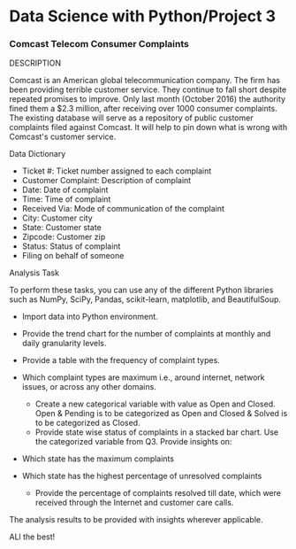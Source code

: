 # Data Science with Python/Project 3

### Comcast Telecom Consumer Complaints

DESCRIPTION

Comcast is an American global telecommunication company. The firm has been providing terrible customer service. They continue to fall short despite repeated promises to improve. Only last month (October 2016) the authority fined them a $2.3 million, after receiving over 1000 consumer complaints.
The existing database will serve as a repository of public customer complaints filed against Comcast.
It will help to pin down what is wrong with Comcast's customer service.

Data Dictionary

-	Ticket #: Ticket number assigned to each complaint
-	Customer Complaint: Description of complaint
-	Date: Date of complaint
-	Time: Time of complaint
-	Received Via: Mode of communication of the complaint
-	City: Customer city
-	State: Customer state
-	Zipcode: Customer zip
-	Status: Status of complaint
-	Filing on behalf of someone

Analysis Task

To perform these tasks, you can use any of the different Python libraries such as NumPy, SciPy, Pandas, scikit-learn, matplotlib, and BeautifulSoup.

   - Import data into Python environment.
   - Provide the trend chart for the number of complaints at monthly and daily granularity levels.
   - Provide a table with the frequency of complaint types.
     
- Which complaint types are maximum i.e., around internet, network issues, or across any other domains.
     - Create a new categorical variable with value as Open and Closed. Open & Pending is to be categorized as Open and Closed & Solved is to be categorized as Closed.
     - Provide state wise status of complaints in a stacked bar chart. Use the categorized variable from Q3. Provide insights on:
     
-	Which state has the maximum complaints
-	Which state has the highest percentage of unresolved complaints
      - Provide the percentage of complaints resolved till date, which were received through the Internet and customer care calls.

The analysis results to be provided with insights wherever applicable.

ALl the best!
